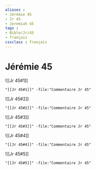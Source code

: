 ```yaml
---
aliases : 
- Jérémie 45
- Jr 45
- Jeremiah 45
tags : 
- Bible/Jr/45
- français
cssclass : français
---
```


# Jérémie 45

![[Jr 45#1]]

```query
"[[Jr 45#1]]" -file:"Commentaire Jr 45"
```

![[Jr 45#2]]

```query
"[[Jr 45#2]]" -file:"Commentaire Jr 45"
```

![[Jr 45#3]]

```query
"[[Jr 45#3]]" -file:"Commentaire Jr 45"
```

![[Jr 45#4]]

```query
"[[Jr 45#4]]" -file:"Commentaire Jr 45"
```

![[Jr 45#5]]

```query
"[[Jr 45#5]]" -file:"Commentaire Jr 45"
```

